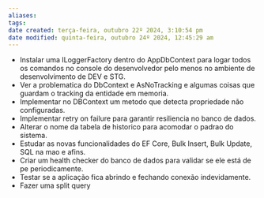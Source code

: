 ```yaml
---
aliases: 
tags: 
date created: terça-feira, outubro 22º 2024, 3:10:54 pm
date modified: quinta-feira, outubro 24º 2024, 12:45:29 am
---
```

- Instalar uma ILoggerFactory dentro do AppDbContext para logar todos os comandos no console do desenvolvedor pelo menos no ambiente de desenvolvimento de DEV e STG.
- Ver a problematica do DbContext e AsNoTracking e algumas coisas que guardam o tracking da entidade em memoria.
- Implementar no DBContext um metodo que detecta propriedade não configuradas.
- Implementar retry on failure para garantir resiliencia no banco de dados.
- Alterar o nome da tabela de historico para acomodar o padrao do sistema.
- Estudar as novas funcionalidades do EF Core, Bulk Insert, Bulk Update, SQL na mao e afins.
- Criar um health checker do banco de dados para validar se ele está de pe periodicamente.
- Testar se a aplicação fica abrindo e fechando conexão indevidamente.
- Fazer uma split query
